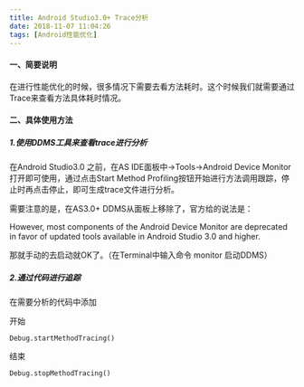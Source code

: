 ```yaml
---
title: Android Studio3.0+ Trace分析
date: 2018-11-07 11:04:26
tags: [Android性能优化]
---
```



#### 一、简要说明

在进行性能优化的时候，很多情况下需要去看方法耗时。这个时候我们就需要通过Trace来查看方法具体耗时情况。

#### 二、具体使用方法

##### 1.使用DDMS工具来查看trace进行分析

在Android Studio3.0 之前，在AS IDE面板中->Tools->Android Device Monitor 打开即可使用，通过点击Start Method Profiling按钮开始进行方法调用跟踪，停止时再点击停止，即可生成trace文件进行分析。

需要注意的是，在AS3.0+ DDMS从面板上移除了，官方给的说法是：

However, most components of the Android Device Monitor are deprecated in favor of updated tools available in Android Studio 3.0 and higher.

那就手动的去启动就OK了。（在Terminal中输入命令 monitor 启动DDMS）

##### 2.通过代码进行追踪

在需要分析的代码中添加

开始

	Debug.startMethodTracing()

结束

	Debug.stopMethodTracing()
	
	
